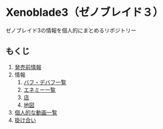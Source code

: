 # Xenoblade3（ゼノブレイド３）

ゼノブレイド3の情報を個人的にまとめるリポジトリー


## もくじ

1. [発売前情報](./Pre-Launch.md)
1. 情報
    1. [バフ・デバフ一覧](./Buff/list.md)
    1. [エネミー一覧](./Enemies/list.md)
    1. [店](./Shops/list.md)
    1. [地図](./Maps/list.md)
1. [個人的な動画一覧](./Videos.md)
1. [掛け合い](./Dialogues/index.md)
